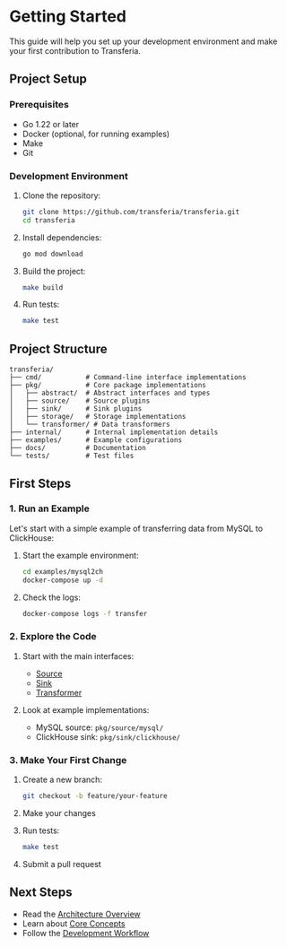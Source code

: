 # Getting Started

This guide will help you set up your development environment and make your first contribution to Transferia.

## Project Setup

### Prerequisites

- Go 1.22 or later
- Docker (optional, for running examples)
- Make
- Git

### Development Environment

1. Clone the repository:
   ```bash
   git clone https://github.com/transferia/transferia.git
   cd transferia
   ```

2. Install dependencies:
   ```bash
   go mod download
   ```

3. Build the project:
   ```bash
   make build
   ```

4. Run tests:
   ```bash
   make test
   ```

## Project Structure

```
transferia/
├── cmd/           # Command-line interface implementations
├── pkg/           # Core package implementations
│   ├── abstract/  # Abstract interfaces and types
│   ├── source/    # Source plugins
│   ├── sink/      # Sink plugins
│   ├── storage/   # Storage implementations
│   └── transformer/ # Data transformers
├── internal/      # Internal implementation details
├── examples/      # Example configurations
├── docs/          # Documentation
└── tests/         # Test files
```

## First Steps

### 1. Run an Example

Let's start with a simple example of transferring data from MySQL to ClickHouse:

1. Start the example environment:
   ```bash
   cd examples/mysql2ch
   docker-compose up -d
   ```

2. Check the logs:
   ```bash
   docker-compose logs -f transfer
   ```

### 2. Explore the Code

1. Start with the main interfaces:
   - [Source](./architecture.md#source)
   - [Sink](./architecture.md#sink)
   - [Transformer](./architecture.md#transformer)

2. Look at example implementations:
   - MySQL source: `pkg/source/mysql/`
   - ClickHouse sink: `pkg/sink/clickhouse/`

### 3. Make Your First Change

1. Create a new branch:
   ```bash
   git checkout -b feature/your-feature
   ```

2. Make your changes

3. Run tests:
   ```bash
   make test
   ```

4. Submit a pull request

## Next Steps

- Read the [Architecture Overview](./architecture.md)
- Learn about [Core Concepts](./core-concepts.md)
- Follow the [Development Workflow](./development.md) 
